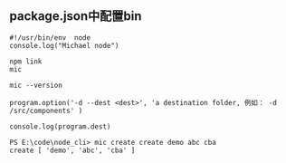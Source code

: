 ## package.json中配置bin

```
#!/usr/bin/env  node
console.log("Michael node")
```


```
npm link
mic
```

```
mic --version
```

```
program.option('-d --dest <dest>', 'a destination folder, 例如： -d /src/components' )

console.log(program.dest)

```


```
PS E:\code\node_cli> mic create create demo abc cba
create [ 'demo', 'abc', 'cba' ]
```